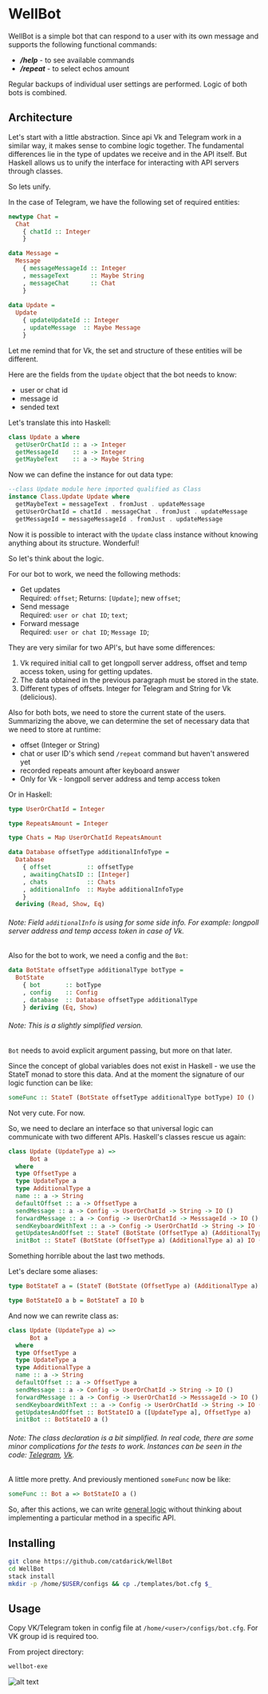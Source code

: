 # WellBot

WellBot is a simple bot that can respond to a user with its own message and supports the following functional commands:
  - *__/help__*   - to see available commands
  - *__/repeat__* - to select echos amount
  
Regular backups of individual user settings are performed.
Logic of both bots is combined.

## Architecture

Let's start with a little abstraction. Since api Vk and Telegram work in a similar way, it makes sense to combine logic together. 
The fundamental differences lie in the type of updates we receive and in the API itself. But Haskell allows us to unify the interface for interacting with API servers through classes.

So lets unify.

In the case of Telegram, we have the following set of required entities:

```haskell
newtype Chat =
  Chat
    { chatId :: Integer
    }

data Message =
  Message
    { messageMessageId :: Integer
    , messageText      :: Maybe String
    , messageChat      :: Chat
    }
    
data Update =
  Update
    { updateUpdateId :: Integer
    , updateMessage  :: Maybe Message
    }
```
Let me remind that for Vk, the set and structure of these entities will be different.

Here are the fields from the `Update` object that the bot needs to know:
- user or chat id
- message id
- sended text

Let's translate this into Haskell:
```haskell
class Update a where
  getUserOrChatId :: a -> Integer
  getMessageId    :: a -> Integer
  getMaybeText    :: a -> Maybe String
```

Now we can define the instance for out data type:
```haskell
--class Update module here imported qualified as Class
instance Class.Update Update where
  getMaybeText = messageText . fromJust . updateMessage
  getUserOrChatId = chatId . messageChat . fromJust . updateMessage
  getMessageId = messageMessageId . fromJust . updateMessage
```

Now it is possible to interact with the `Update` class instance without knowing anything about its structure. Wonderful!


So let's think about the logic.

For our bot to work, we need the following methods:
- Get updates  
  Required: `offset`;
  Returns: `[Update]`; new `offset`;
- Send message  
  Required: `user or chat ID`; `text`;
- Forward message  
  Required: `user or chat ID`; `Message ID`;

They are very similar for two API's, but have some differences:

1) Vk required  initial call to get longpoll server address, offset and temp access token, using for getting updates.
2) The data obtained in the previous paragraph must be stored in the state.
3) Different types of offsets. Integer for Telegram and String for Vk (delicious).

Also for both bots, we need to store the current state of the users.
Summarizing the above, we can determine the set of necessary data that we need to store at runtime:
- offset (Integer or String)
- chat or user ID's which send `/repeat` command but haven't answered yet
- recorded repeats amount after keyboard answer
- Only for Vk - longpoll server address and temp access token

Or in Haskell:
```haskell
type UserOrChatId = Integer

type RepeatsAmount = Integer

type Chats = Map UserOrChatId RepeatsAmount

data Database offsetType additionalInfoType =
  Database
    { offset          :: offsetType
    , awaitingChatsID :: [Integer]
    , chats           :: Chats
    , additionalInfo  :: Maybe additionalInfoType
    }
  deriving (Read, Show, Eq)
```
###### Note: Field `additionalInfo` is using for some side info. For example: longpoll server address and temp access token in case of Vk.

Also for the bot to work, we need a config and the `Bot`: 

```haskell
data BotState offsetType additionalType botType =
  BotState
    { bot       :: botType
    , config    :: Config
    , database  :: Database offsetType additionalType
    } deriving (Eq, Show)

```
###### Note: This is a slightly simplified version. 
`Bot` needs to avoid explicit argument passing, but more on that later.

Since the concept of global variables does not exist in Haskell - we use the StateT monad to store this data.
And at the moment the signature of our logic function can be like:

```haskell
someFunc :: StateT (BotState offsetType additionalType botType) IO ()
```

Not very cute. For now.

So, we need to declare an interface so that universal logic can communicate with two different APIs.
Haskell's classes rescue us again:
```haskell
class Update (UpdateType a) =>
      Bot a
  where
  type OffsetType a
  type UpdateType a
  type AdditionalType a
  name :: a -> String
  defaultOffset :: a -> OffsetType a
  sendMessage :: a -> Config -> UserOrChatId -> String -> IO ()
  forwardMessage :: a -> Config -> UserOrChatId -> MesssageId -> IO ()
  sendKeyboardWithText :: a -> Config -> UserOrChatId -> String -> IO ()
  getUpdatesAndOffset :: StateT (BotState (OffsetType a) (AdditionalType a) a) IO ([UpdateType a], OffsetType a)
  initBot :: StateT (BotState (OffsetType a) (AdditionalType a) a) IO ()
```
Something horrible about the last two methods.

Let's declare some aliases:
```haskell
type BotStateT a = (StateT (BotState (OffsetType a) (AdditionalType a) a))

type BotStateIO a b = BotStateT a IO b
```

And now we can rewrite class as:
```haskell
class Update (UpdateType a) =>
      Bot a
  where
  type OffsetType a
  type UpdateType a
  type AdditionalType a
  name :: a -> String
  defaultOffset :: a -> OffsetType a
  sendMessage :: a -> Config -> UserOrChatId -> String -> IO ()
  forwardMessage :: a -> Config -> UserOrChatId -> MesssageId -> IO ()
  sendKeyboardWithText :: a -> Config -> UserOrChatId -> String -> IO ()
  getUpdatesAndOffset :: BotStateIO a ([UpdateType a], OffsetType a)
  initBot :: BotStateIO a ()
```
###### Note: The class declaration is a bit simplified. In real code, there are some minor complications for the tests to work. Instances can be seen in the code: [Telegram](/Telegram/Instances.hs), [Vk](/Vk/Instances.hs).
A little more pretty. And previously mentioned `someFunc` now be like:

```haskell
someFunc :: Bot a => BotStateIO a ()
```
So, after this actions, we can write [general logic](/Bot/Logic.hs) without thinking about implementing a particular method in a specific API.
## Installing

```sh
git clone https://github.com/catdarick/WellBot
cd WellBot
stack install
mkdir -p /home/$USER/configs && cp ./templates/bot.cfg $_
```

## Usage
Copy  VK/Telegram token in config file at `/home/<user>/configs/bot.cfg`.
For VK group id is required too.

From project directory:
```sh
wellbot-exe
```



![alt text](https://github.com/catdarick/WellBot/blob/master/Demo.gif?raw=true)

